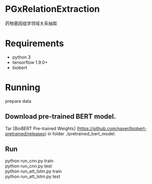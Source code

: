 # PGxRelationExtraction
 药物基因组学领域关系抽取

# Requirements
* python 3 <br>
* tensorflow 1.9.0+ <br>
* biobert

# Running
  prepare data <br>
  ## Download pre-trained BERT model. <br>
   Tar [BioBERT Pre-trained Weights] (https://github.com/naver/biobert-pretrained/releases) in folder ./pretrained_bert_model. <br>

  ## Run <br>
   python run_cnn.py train <br>
   python run_cnn.py test <br>
   python run_att_lstm.py train <br>
   python run_att_lstm.py test <br>

